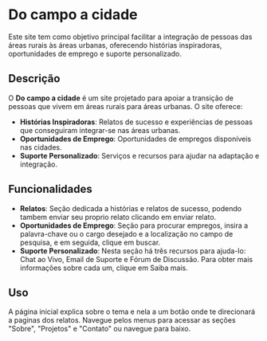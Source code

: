 # Do campo a cidade

Este site tem como objetivo principal facilitar a integração de pessoas das áreas rurais às áreas urbanas, oferecendo histórias inspiradoras, oportunidades de emprego e suporte personalizado.

## Descrição

O **Do campo a cidade** é um site projetado para apoiar a transição de pessoas que vivem em áreas rurais para áreas urbanas. O site oferece:

- **Histórias Inspiradoras**: Relatos de sucesso e experiências de pessoas que conseguiram integrar-se nas áreas urbanas.
- **Oportunidades de Emprego**: Oportunidades de empregos disponíveis nas cidades.
- **Suporte Personalizado**: Serviços e recursos para ajudar na adaptação e integração.

## Funcionalidades

- **Relatos**: Seção dedicada a histórias e relatos de sucesso, podendo tambem enviar seu proprio relato clicando em enviar relato.
- **Oportunidades de Emprego**: Seção para procurar empregos, insira a palavra-chave ou o cargo desejado e a localização no campo de pesquisa, e em seguida, clique em buscar.
- **Suporte Personalizado**: Nesta seção há três recursos para ajuda-lo: Chat ao Vivo, Email de Suporte e Fórum de Discussão. Para obter mais informações sobre cada um, clique em Saiba mais.

## Uso 

A página inicial explica sobre o tema e nela a um botão onde te direcionará a paginas dos relatos. Navegue pelos menus para acessar as seções "Sobre", "Projetos" e "Contato" ou navegue para baixo.
